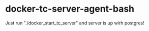 # docker-tc-server-agent-bash

Just run "./docker_start_tc_server" and server is up wirh postgres!


